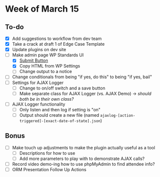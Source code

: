 # Week of March 15

## To-do
- [x] Add suggestions to workflow from dev team
- [x] Take a crack at draft 1 of Edge Case Template
- [x] Update plugins on dev site
- [ ] Make admin page WP Standards UI
  - [x] [Submit Button](https://developer.wordpress.org/reference/functions/submit_button/)
  - [x] Copy HTML from WP Settings
  - [ ] Change output to a notice
- [ ] Change conditionals from being "if yes, do this" to being "if yes, bail"
- [ ] Settings for AJAX Logger
  - [ ] Change to on/off switch and a save button
  - [ ] Make separate class for AJAX Logger (vs. AJAX Demo) -> _should both be in their own class?_
- [ ] AJAX Logger functionality
  - [ ] Only listen and then log if setting is "on"
  - [ ] Output should create a new file (named `ajaxlog-[action-triggered]-[exact-date-of-state].json`)

## Bonus
- [ ] Make touch up adjustments to make the plugin actually useful as a tool
    - [ ] Descriptions for how to use
    - [ ] Add more parameters to play with to demonstrate AJAX calls? 
- [ ] Record video demo-ing how to use phpMyAdmin to find attendee info? 
- [ ] ORM Presentation Follow Up Actions 